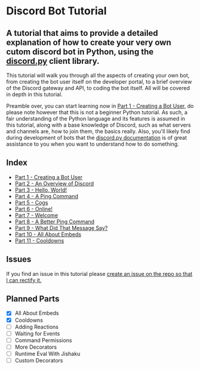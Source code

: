 # Discord Bot Tutorial

## A tutorial that aims to provide a detailed explanation of how to create your very own cutom discord bot in Python, using the [discord.py](https://discordpy.readthedocs.io) client library.

This tutorial will walk you through all the aspects of creating your own bot, from creating the bot user itself on the developer portal, to a brief overview of the Discord gateway and API, to coding the bot itself. All will be covered in depth in this tutorial.

Preamble over, you can start learning now in [Part 1 - Creating a Bot User,](docs/part1.md) do please note however that this is not a beginner Python tutorial. As such, a fair understanding of the Python language and its features is assumed in this tutorial, along with a base knowledge of Discord, such as what servers and channels are, how to join them, the basics really. Also, you'll likely find during development of bots that the [discord.py documentation](https://discordpy.readthedocs.io) is of great assistance to you when you want to understand how to do something.

## Index

- [Part 1 - Creating a Bot User](docs/part01.md)
- [Part 2 - An Overview of Discord](docs/part02.md)
- [Part 3 - Hello, World!](docs/part03.md)
- [Part 4 - A Ping Command](docs/part04.md)
- [Part 5 - Cogs](docs/part05.md)
- [Part 6 - Online!](docs/part06.md)
- [Part 7 - Welcome](docs/part07.md)
- [Part 8 - A Better Ping Command](docs/part08.md)
- [Part 9 - What Did That Message Say?](docs/part09.md)
- [Part 10 - All About Embeds](docs/part10.md)
- [Part 11 - Cooldowns](docs/part11.md)

## Issues

If you find an issue in this tutorial please [create an issue on the repo so that I can rectify it.](https://github.com/vcokltfre/bot-tutorial/issues)

## Planned Parts

- [x] All About Embeds
- [x] Cooldowns
- [ ] Adding Reactions
- [ ] Waiting for Events
- [ ] Command Permissions
- [ ] More Decorators
- [ ] Runtime Eval With Jishaku
- [ ] Custom Decorators